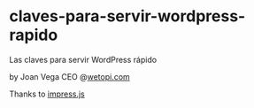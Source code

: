# claves-para-servir-wordpress-rapido

Las claves para servir WordPress rápido

by Joan Vega CEO @[wetopi.com](https://wetopi.com/)

Thanks to [impress.js](https://github.com/impress/impress.js)